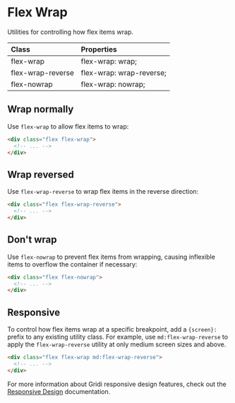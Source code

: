 # Flex Wrap

Utilities for controlling how flex items wrap.

| Class             | Properties               |
| :---------------- | :----------------------- |
| flex-wrap         | flex-wrap: wrap;         |
| flex-wrap-reverse | flex-wrap: wrap-reverse; |
| flex-nowrap       | flex-wrap: nowrap;       |

## Wrap normally

Use `flex-wrap` to allow flex items to wrap:

```html
<div class="flex flex-wrap">
  <!-- ... -->
</div>
```

## Wrap reversed

Use `flex-wrap-reverse` to wrap flex items in the reverse direction:

```html
<div class="flex flex-wrap-reverse">
  <!-- ... -->
</div>
```

## Don't wrap

Use `flex-nowrap` to prevent flex items from wrapping, causing inflexible items to overflow the container if necessary:

```html
<div class="flex flex-nowrap">
  <!-- ... -->
</div>
```

## Responsive

To control how flex items wrap at a specific breakpoint, add a `{screen}:` prefix to any existing utility class. For example, use `md:flex-wrap-reverse` to apply the `flex-wrap-reverse` utility at only medium screen sizes and above.

```html
<div class="flex flex-wrap md:flex-wrap-reverse">
  <!-- ... -->
</div>
```

For more information about Gridi responsive design features, check out the [Responsive Design](/guide/responsive-design) documentation.
